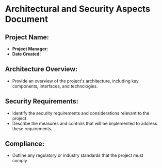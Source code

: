# Architectural and Security Aspects Document

## Project Name:
- **Project Manager:**
- **Date Created:**

## Architecture Overview:
- Provide an overview of the project's architecture, including key components, interfaces, and technologies.

## Security Requirements:
- Identify the security requirements and considerations relevant to the project.
- Describe the measures and controls that will be implemented to address these requirements.

## Compliance:
- Outline any regulatory or industry standards that the project must comply
